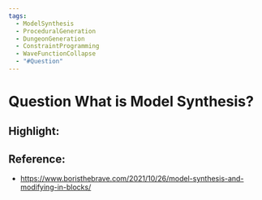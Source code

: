 ```yaml
---
tags:
  - ModelSynthesis
  - ProceduralGeneration
  - DungeonGeneration
  - ConstraintProgramming
  - WaveFunctionCollapse
  - "#Question"
---
```

# Question What is Model Synthesis?


## Highlight:

## Reference:
- https://www.boristhebrave.com/2021/10/26/model-synthesis-and-modifying-in-blocks/
